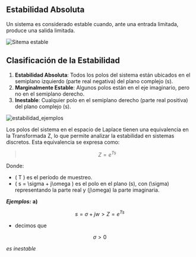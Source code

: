 ## Estabilidad Absoluta

Un sistema es considerado estable cuando, ante una entrada limitada, produce una salida limitada.

![Sitema estable](https://github.com/user-attachments/assets/5e17785f-4079-4c4d-b5bd-790d401fa962)
## Clasificación de la Estabilidad

1. **Estabilidad Absoluta**: Todos los polos del sistema están ubicados en el semiplano izquierdo (parte real negativa) del plano complejo \(s\).
2. **Marginalmente Estable**: Algunos polos están en el eje imaginario, pero no en el semiplano derecho.
3. **Inestable**: Cualquier polo en el semiplano derecho (parte real positiva) del plano complejo \(s\).


![estabilidad_ejemplos](https://github.com/user-attachments/assets/e3746461-ff1e-4a9a-8a9d-6d4feae569b9)


Los polos del sistema en el espacio de Laplace tienen una equivalencia en la Transformada Z, lo que permite analizar la estabilidad en sistemas discretos. Esta equivalencia se expresa como:

> $$ Z = e^{Ts} $$

Donde:
- \( T \) es el período de muestreo.
- \( s = \sigma + j\omega \) es el polo en el plano \(s\), con \(\sigma\) representando la parte real y \(j\omega\) la parte imaginaria.

***Ejemplos:***
**a)** 

$$ s = σ + j w > Z=e^{Ts} $$

- decimos que

$$ σ > 0 $$ 

*es inestable*
